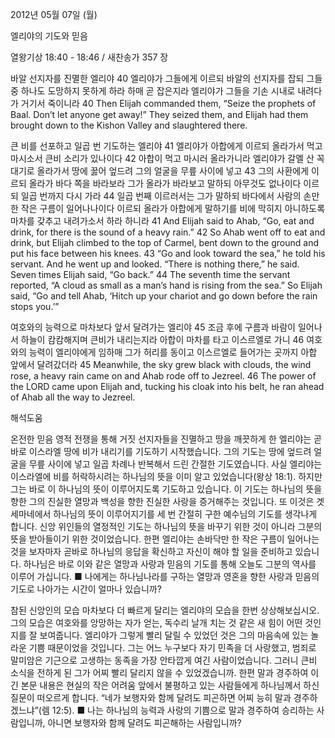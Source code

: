2012년 05월 07일 (월)

엘리야의 기도와 믿음



열왕기상 18:40 - 18:46 / 새찬송가 357 장


바알 선지자를 진멸한 엘리야
40 엘리야가 그들에게 이르되 바알의 선지자를 잡되 그들 중 하나도 도망하지 못하게 하라 하매 곧 잡은지라 엘리야가 그들을 기손 시내로 내려다가 거기서 죽이니라
40 Then Elijah commanded them, “Seize the prophets of Baal. Don’t let anyone get away!” They seized them, and Elijah had them brought down to the Kishon Valley and slaughtered there.

큰 비를 선포하고 일곱 번 기도하는 엘리야
41 엘리야가 아합에게 이르되 올라가서 먹고 마시소서 큰비 소리가 있나이다 42 아합이 먹고 마시러 올라가니라 엘리야가 갈멜 산 꼭대기로 올라가서 땅에 꿇어 엎드려 그의 얼굴을 무릎 사이에 넣고 43 그의 사환에게 이르되 올라가 바다 쪽을 바라보라 그가 올라가 바라보고 말하되 아무것도 없나이다 이르되 일곱 번까지 다시 가라 44 일곱 번째 이르러서는 그가 말하되 바다에서 사람의 손만 한 작은 구름이 일어나나이다 이르되 올라가 아합에게 말하기를 비에 막히지 아니하도록 마차를 갖추고 내려가소서 하라 하니라
41 And Elijah said to Ahab, “Go, eat and drink, for there is the sound of a heavy rain.” 42 So Ahab went off to eat and drink, but Elijah climbed to the top of Carmel, bent down to the ground and put his face between his knees. 43 “Go and look toward the sea,” he told his servant. And he went up and looked. “There is nothing there,” he said. Seven times Elijah said, “Go back.” 44 The seventh time the servant reported, “A cloud as small as a man’s hand is rising from the sea.” So Elijah said, “Go and tell Ahab, ‘Hitch up your chariot and go down before the rain stops you.’”

여호와의 능력으로 마차보다 앞서 달려가는 엘리야
45 조금 후에 구름과 바람이 일어나서 하늘이 캄캄해지며 큰비가 내리는지라 아합이 마차를 타고 이스르엘로 가니 46 여호와의 능력이 엘리야에게 임하매 그가 허리를 동이고 이스르엘로 들어가는 곳까지 아합 앞에서 달려갔더라
45 Meanwhile, the sky grew black with clouds, the wind rose, a heavy rain came on and Ahab rode off to Jezreel. 46 The power of the LORD came upon Elijah and, tucking his cloak into his belt, he ran ahead of Ahab all the way to Jezreel.

해석도움





온전한 믿음
영적 전쟁을 통해 거짓 선지자들을 진멸하고 땅을 깨끗하게 한 엘리야는 곧바로 이스라엘 땅에 비가 내리기를 기도하기 시작했습니다. 그의 기도는 땅에 엎드려 얼굴을 무릎 사이에 넣고 일곱 차례나 반복해서 드린 간절한 기도였습니다. 사실 엘리야는 이스라엘에 비를 허락하시려는 하나님의 뜻을 이미 알고 있었습니다(왕상 18:1). 하지만 그는 바로 이 하나님의 뜻이 이루어지도록 기도하고 있습니다. 이 기도는 하나님의 뜻을 향한 그의 진실한 열망과 백성을 향한 진실한 사랑을 증거해주는 것입니다. 또 이것은 겟세마네에서 하나님의 뜻이 이루어지기를 세 번 간절히 구한 예수님의 기도를 생각나게 합니다. 신앙 위인들의 열정적인 기도는 하나님의 뜻을 바꾸기 위한 것이 아니라 그분의 뜻을 받아들이기 위한 것이었습니다. 한편 엘리야는 손바닥만 한 작은 구름이 일어나는 것을 보자마자 곧바로 하나님의 응답을 확신하고 자신이 해야 할 일을 준비하고 있습니다. 하나님은 바로 이와 같은 열망과 사랑과 믿음의 기도를 통해 오늘도 그분의 역사를 이루어 가십니다.
■ 나에게는 하나님나라를 구하는 열망과 영혼을 향한 사랑과 믿음의 기도로 나아가는 시간이 얼마나 있습니까?

참된 신앙인의 모습
마차보다 더 빠르게 달리는 엘리야의 모습을 한번 상상해보십시오. 그의 모습은 여호와를 앙망하는 자가 얻는, 독수리 날개 치는 것 같은 새 힘이 어떤 것인지를 잘 보여줍니다. 엘리야가 그렇게 빨리 달릴 수 있었던 것은 그의 마음속에 있는 놀라운 기쁨 때문이었을 것입니다. 그는 어느 누구보다 자기 민족을 더 사랑했고, 범죄로 말미암은 기근으로 고생하는 동족을 가장 안타깝게 여긴 사람이었습니다. 그러니 큰비 소식을 전하게 된 그가 어찌 빨리 달리지 않을 수 있었겠습니까. 한편 말과 경주하여 이긴 본문 내용은 현실의 작은 어려움 앞에서 불평하고 있는 사람들에게 하나님께서 하신 질문이 떠오르게 합니다. “네가 보행자와 함께 달려도 피곤하면 어찌 능히 말과 경주하겠느냐”(렘 12:5).
■ 나는 하나님의 능력과 사랑의 기쁨으로 말과 경주하여 승리하는 사람입니까, 아니면 보행자와 함께 달려도 피곤해하는 사람입니까?